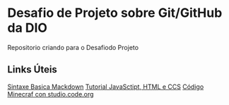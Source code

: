 # Desafio de Projeto sobre Git/GitHub da DIO
Repositorio criando para o Desafiodo Projeto

## Links Úteis
[Sintaxe Basica Mackdown](https://www.markdownguide.org/basic-syntax/)
[Tutorial JavaSctipt, HTML e CCS](https://www.w3schools.com/html/default.asp)
[Código Minecraf con studio.code.org](https://studio.code.org/s/mc/lessons/1/levels/1)

